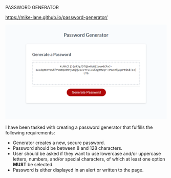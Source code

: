 PASSWORD GENERATOR

https://mike-lane.github.io/password-generator/

<img src="https://github.com/Mike-Lane/password-generator/blob/main/assets/images/password_generator.png?raw=true" />

I have been tasked with creating a password generator that fulfills the following requirements:

<ul>
    <li>Generator creates a new, secure password.</li>
    <li>Password should be between 8 and 128 characters.</li>
    <li>User should be asked if they want to use lowercase and/or uppercase letters, numbers, and/or special characters, of which at least one option <strong>MUST</strong> be selected. </li>
    <li>Password is either displayed in an alert or written to the page.</li>
</ul>

